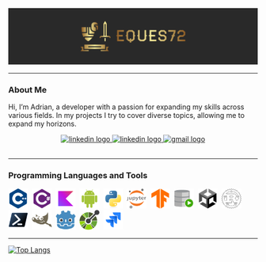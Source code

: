 <div id="header" align="center">
  <img src="https://github.com/Eques72/Eques72/blob/main/Banner.png" style="max-width: 100%; height: auto;"/>
</div>

---
### About Me
Hi, I’m Adrian, a developer with a passion for expanding my skills across various fields. In my projects I try to cover diverse topics, allowing me to expand my horizons.
<div id="badges" align="center">
  <a href="https://linkedin.com/in/adrian-zar%C4%99ba-5b1a702b1">
    <img src="https://img.shields.io/static/v1?message=LinkedIn&logo=linkedin&label=&color=0077B5&logoColor=white&labelColor=&style=for-the-badge" height="35" alt="linkedin logo" />
  <a href="https://gitlab.com/Eques72">
    <img src="https://img.shields.io/static/v1?message=GitLab&logo=gitlab&label=&color=ea6a2c&logoColor=white&labelColor=&style=for-the-badge" height="35" alt="linkedin logo"  />
  <a href="mailto:adrian.zareba842@gmail.com">
    <img src="https://img.shields.io/static/v1?message=Gmail&logo=gmail&label=&color=D14836&logoColor=white&labelColor=&style=for-the-badge" height="35" alt="gmail logo"  />
  </a> 
</div>
<div id='views' align="center">
	<img src="https://komarev.com/ghpvc/?username=Eques72&style=flat-square&color=blue" alt=""/>
</div>

---
### Programming Languages and Tools

<div>
  <img src="https://github.com/devicons/devicon/blob/master/icons/cplusplus/cplusplus-plain.svg" title="C++" alt="C++" width="40" height="40"/>&nbsp;
  <img src="https://github.com/devicons/devicon/blob/master/icons/csharp/csharp-plain.svg" title="C#" alt="C#" width="40" height="40"/>&nbsp;
  <img src="https://github.com/devicons/devicon/blob/master/icons/kotlin/kotlin-original.svg" title="Kotlin" alt="Kotlin" width="40" height="40"/>&nbsp;
  <img src="https://github.com/devicons/devicon/blob/master/icons/android/android-plain.svg" title="Android" alt="Android" width="40" height="40"/>&nbsp;
  <img src="https://github.com/devicons/devicon/blob/master/icons/python/python-original.svg" title="Python" alt="Python" width="40" height="40"/>&nbsp;
  <img src="https://github.com/devicons/devicon/blob/master/icons/jupyter/jupyter-original-wordmark.svg" title="Jupyter" alt="Jupyter" width="40" height="40"/>&nbsp;
  <img src="https://github.com/devicons/devicon/blob/master/icons/tensorflow/tensorflow-original.svg" title="Tensorflow" alt="TF" width="40" height="40"/>&nbsp;
  <img src="https://github.com/devicons/devicon/blob/master/icons/sqldeveloper/sqldeveloper-original.svg" title="SQL" alt="SQL" width="40" height="40"/>&nbsp;
  <img src="https://github.com/devicons/devicon/blob/master/icons/unity/unity-original.svg"  title="Unity" alt="Unity" width="40" height="40"/>&nbsp;
  <img src="https://github.com/devicons/devicon/blob/master/icons/rust/rust-line.svg" title="Rust" alt="Rust" width="40" height="40"/>&nbsp;
  <img src="https://github.com/devicons/devicon/blob/master/icons/powershell/powershell-original.svg" title="Powershell" alt="PS" width="40" height="40"/>&nbsp;
  <img src="https://github.com/devicons/devicon/blob/master/icons/gimp/gimp-plain.svg" title="Gimp" alt="Gimp" width="40" height="40"/>&nbsp;
  <img src="https://github.com/devicons/devicon/blob/master/icons/godot/godot-original.svg" title="Godot" alt="Godot" width="40" height="40"/>&nbsp;
  <img src="https://github.com/devicons/devicon/blob/master/icons/openapi/openapi-original.svg" title="OpenApi" alt="Api" width="40" height="40"/>&nbsp;
  <img src="https://github.com/devicons/devicon/blob/master/icons/jira/jira-original.svg" title="Jira" alt="Jira" width="40" height="40"/>&nbsp;
</div>

---
[![Top Langs](https://github-readme-stats.vercel.app/api/top-langs/?username=Eques72&layout=compact&theme=vision-friendly-dark)](https://github.com/anuraghazra/github-readme-stats)
